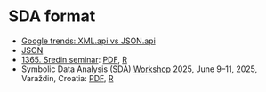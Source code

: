 # SDA format

  * [Google trends: XML.api vs JSON.api](https://trends.google.com/trends/explore?date=2005-05-18%202025-05-18&q=xml%20api,json%20api)
  * [JSON](./JSON)
  * [1365. Sredin seminar](https://www.fmf.uni-lj.si/sl/obvestila/agregator/152/seminar-sreda/): [PDF](./sreda1365.pdf), [R](./seminar.R)
  * Symbolic Data Analysis (SDA) [Workshop](https://lana.foi.hr/sda_2025/) 2025, June 9–11, 2025, Varaždin, Croatia:  [PDF](./SDA25.pdf), [R](./wsSDA25.R)

